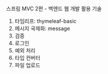 스프링 MVC 2편 - 백엔드 웹 개발 활용 기술


1. 타임리프: thymeleaf-basic
2. 메시지 국제화: message
3. 검증
4. 로그인
5. 예외 처리
6. 타입 컨버터
7. 파일 업로드

